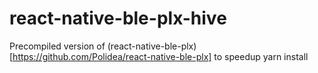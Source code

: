 # react-native-ble-plx-hive
Precompiled version of (react-native-ble-plx)[https://github.com/Polidea/react-native-ble-plx] to speedup yarn install
